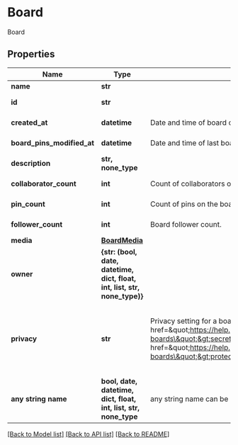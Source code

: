 # Board

Board

## Properties
Name | Type | Description | Notes
------------ | ------------- | ------------- | -------------
**name** | **str** |  | 
**id** | **str** |  | [optional] [readonly] 
**created_at** | **datetime** | Date and time of board creation. | [optional] [readonly] 
**board_pins_modified_at** | **datetime** | Date and time of last board pins modified. | [optional] [readonly] 
**description** | **str, none_type** |  | [optional] 
**collaborator_count** | **int** | Count of collaborators on the board. | [optional] [readonly] 
**pin_count** | **int** | Count of pins on the board. | [optional] [readonly] 
**follower_count** | **int** | Board follower count. | [optional] [readonly] 
**media** | [**BoardMedia**](BoardMedia.md) |  | [optional] 
**owner** | **{str: (bool, date, datetime, dict, float, int, list, str, none_type)}** |  | [optional] [readonly] 
**privacy** | **str** | Privacy setting for a board. Learn more about &lt;a href&#x3D;\&quot;https://help.pinterest.com/en/article/secret-boards\&quot;&gt;secret boards&lt;/a&gt; and &lt;a href&#x3D;\&quot;https://help.pinterest.com/en/business/article/protected-boards\&quot;&gt;protected boards&lt;/a&gt; | [optional]  if omitted the server will use the default value of "PUBLIC"
**any string name** | **bool, date, datetime, dict, float, int, list, str, none_type** | any string name can be used but the value must be the correct type | [optional]

[[Back to Model list]](../README.md#documentation-for-models) [[Back to API list]](../README.md#documentation-for-api-endpoints) [[Back to README]](../README.md)


